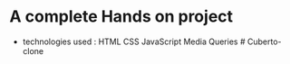 # A complete Hands on project 
- technologies used : HTML CSS JavaScript Media Queries
#   C u b e r t o - c l o n e  
 